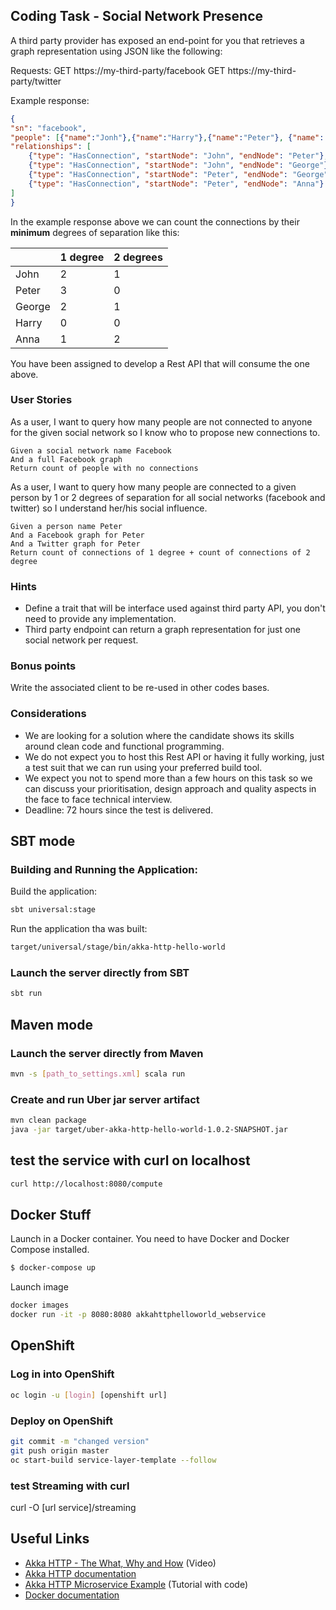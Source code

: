 ## Coding Task - Social Network Presence ##


A third party provider has exposed an end-point for you that retrieves a graph representation using JSON like the following:

Requests:
GET https://my-third-party/facebook
GET https://my-third-party/twitter

Example response:
```json
{
"sn": "facebook",
"people": [{"name":"Jonh"},{"name":"Harry"},{"name":"Peter"}, {"name": "George"}, {"name": "Anna"}],
"relationships": [
    {"type": "HasConnection", "startNode": "John", "endNode": "Peter"},
    {"type": "HasConnection", "startNode": "John", "endNode": "George"},
    {"type": "HasConnection", "startNode": "Peter", "endNode": "George"},
    {"type": "HasConnection", "startNode": "Peter", "endNode": "Anna"}
]
}
```

In the example response above we can count the connections by their **minimum** degrees of separation like this:

|        | 1 degree | 2 degrees |
|--------|----------|-----------|
| John   | 2        | 1         |
| Peter  | 3        | 0         |
| George | 2        | 1         |
| Harry  | 0        | 0         |
| Anna   | 1        | 2         |

You have been assigned to develop a Rest API that will consume the one above.

### User Stories ###

As a user, I want to query how many people are not connected to anyone for the given social network so I know who to propose new connections to.

    Given a social network name Facebook
    And a full Facebook graph
    Return count of people with no connections


As a user, I want to query how many people are connected to a given person by 1 or 2 degrees of separation for all social networks (facebook and twitter) so I understand her/his social influence.

    Given a person name Peter
    And a Facebook graph for Peter
    And a Twitter graph for Peter
    Return count of connections of 1 degree + count of connections of 2 degree

### Hints ###
- Define a trait that will be interface used against third party API, you don't need to provide any implementation.
- Third party endpoint can return a graph representation for just one social network per request.

### Bonus points ###
Write the associated client to be re-used in other codes bases.

### Considerations ###
- We are looking for a solution where the candidate shows its skills around clean code and functional programming.
- We do not expect you to host this Rest API or having it fully working, just a test suit that we can run using your preferred build tool.
- We expect you not to spend more than a few hours on this task so we can discuss your prioritisation, design approach and quality aspects in the face to face technical interview.
- Deadline: 72 hours since the test is delivered.


## SBT mode

### Building and Running the Application:

Build the application:

```bash
sbt universal:stage
```

Run the application tha was built:

```bash
target/universal/stage/bin/akka-http-hello-world
```

### Launch the server directly from SBT

```bash
sbt run
```

## Maven mode

### Launch the server directly from Maven

```bash
mvn -s [path_to_settings.xml] scala run
```

### Create and run Uber jar server artifact

```bash
mvn clean package
java -jar target/uber-akka-http-hello-world-1.0.2-SNAPSHOT.jar
```

## test the service with curl on localhost

```bash
curl http://localhost:8080/compute
```

## Docker Stuff

Launch in a Docker container. You need to have Docker and Docker Compose installed.

```bash
$ docker-compose up
```

Launch image

```bash
docker images
docker run -it -p 8080:8080 akkahttphelloworld_webservice
```


## OpenShift

### Log in into OpenShift

```bash
oc login -u [login] [openshift url]
```

### Deploy on OpenShift

```bash
git commit -m "changed version"
git push origin master
oc start-build service-layer-template --follow
```

### test Streaming with curl

curl -O [url service]/streaming

## Useful Links

* [Akka HTTP - The What, Why and How](https://www.youtube.com/watch?v=y_slPbktLr0) (Video)
* [Akka HTTP documentation](http://doc.akka.io/docs/akka-stream-and-http-experimental/1.0-RC4/scala/http/)
* [Akka HTTP Microservice Example](https://www.typesafe.com/activator/template/akka-http-microservice) (Tutorial with code)
* [Docker documentation](https://docs.docker.com/)
